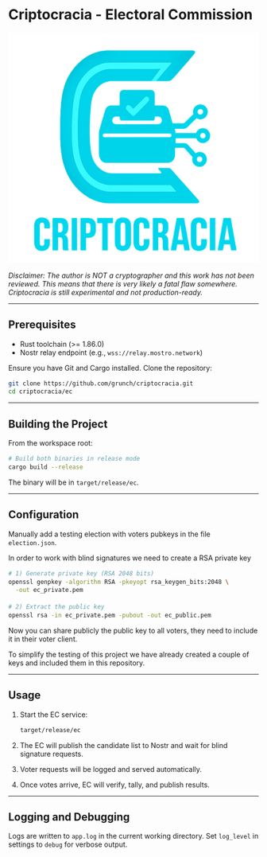 # Criptocracia - Electoral Commission

![logo](../logo.png)

*Disclaimer: The author is NOT a cryptographer and this work has not been reviewed. This means that there is very likely a fatal flaw somewhere. Criptocracia is still experimental and not production-ready.*

---

## Prerequisites

* Rust toolchain (>= 1.86.0)
* Nostr relay endpoint (e.g., `wss://relay.mostro.network`)

Ensure you have Git and Cargo installed. Clone the repository:

```sh
git clone https://github.com/grunch/criptocracia.git
cd criptocracia/ec
```

---

## Building the Project

From the workspace root:

```sh
# Build both binaries in release mode
cargo build --release
```

The binary will be in `target/release/ec`.

---

## Configuration

Manually add a testing election with voters pubkeys in the file `election.json`.

In order to work with blind signatures we need to create a RSA private key

```sh
# 1) Generate private key (RSA 2048 bits)
openssl genpkey -algorithm RSA -pkeyopt rsa_keygen_bits:2048 \
  -out ec_private.pem

# 2) Extract the public key
openssl rsa -in ec_private.pem -pubout -out ec_public.pem
```

Now you can share publicly the public key to all voters, they need to include it in their voter client.

To simplify the testing of this project we have already created a couple of keys and included them in this repository.

---

## Usage

1. Start the EC service:

   ```sh
   target/release/ec
   ```
2. The EC will publish the candidate list to Nostr and wait for blind signature requests.
3. Voter requests will be logged and served automatically.
4. Once votes arrive, EC will verify, tally, and publish results.

---

## Logging and Debugging

Logs are written to `app.log` in the current working directory. Set `log_level` in settings to `debug` for verbose output.
